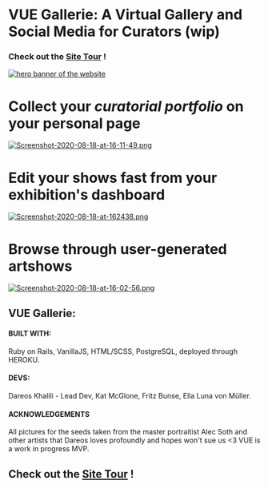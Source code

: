 # VUE Gallerie: A Virtual Gallery and Social Media for Curators (wip)
### Check out the [Site Tour](https://www.youtube.com/watch?v=U88N9JBsCQA/ "Site tour title") !
[![hero banner of the website](https://i.postimg.cc/bvYfpDW7/Screenshot-2020-08-18-at-15-57-55.png)](https://postimg.cc/mPn5SDbj)

# Collect your *curatorial portfolio* on your personal page
[![Screenshot-2020-08-18-at-16-11-49.png](https://i.postimg.cc/QtKHjyWK/Screenshot-2020-08-18-at-16-11-49.png)](https://postimg.cc/CBYFNJ7w)

# Edit your shows fast from your exhibition's dashboard
[![Screenshot-2020-08-18-at-162438.png](https://i.postimg.cc/HsnZt05v/Screenshot-2020-08-18-at-162438.png)](https://postimg.cc/Czyshqcb)

# Browse through user-generated artshows
[![Screenshot-2020-08-18-at-16-02-56.png](https://i.postimg.cc/kGGhpWVc/Screenshot-2020-08-18-at-16-02-56.png)](https://postimg.cc/gL9DwXHX)

## VUE Gallerie:

#### BUILT WITH:
Ruby on Rails,
VanillaJS,
HTML/SCSS,
PostgreSQL,
deployed through HEROKU.

#### DEVS:
Dareos Khalili - Lead Dev,
Kat McGlone,
Fritz Bunse,
Ella Luna von Müller.

#### ACKNOWLEDGEMENTS
All pictures for the seeds taken from the master portraitist Alec Soth and other artists that Dareos loves profoundly and hopes won't sue us <3 VUE is a work in progress MVP.

## Check out the [Site Tour](https://www.youtube.com/watch?v=U88N9JBsCQA/ "Site tour title") !
